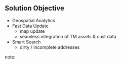 ##  Solution Objective

- Geospatial Analytics <!-- .element: class="fragment" -->
- Fast Data Update <!-- .element: class="fragment" -->
  - map update <!-- .element: class="fragment" -->
  - seamless integration of TM assets & cust data <!-- .element: class="fragment" -->
- Smart Search <!-- .element: class="fragment" -->
  - dirty / incomplete addresses <!-- .element: class="fragment" -->

note:

